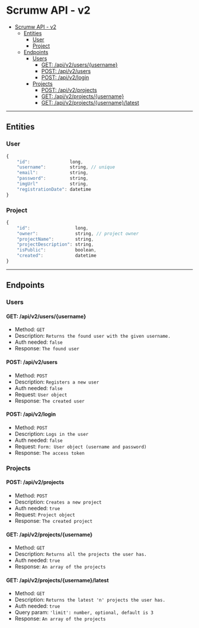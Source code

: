 # Scrumw API - v2

- [Scrumw API - v2](#scrumw-api---v2)
  - [Entities](#entities)
    - [User](#user)
    - [Project](#project)
  - [Endpoints](#endpoints)
    - [Users](#users)
      - [GET: /api/v2/users/{username}](#get-apiv2usersusername)
      - [POST: /api/v2/users](#post-apiv2users)
      - [POST: /api/v2/login](#post-apiv2login)
    - [Projects](#projects)
      - [POST: /api/v2/projects](#post-apiv2projects)
      - [GET: /api/v2/projects/{username}](#get-apiv2projectsusername)
      - [GET: /api/v2/projects/{username}/latest](#get-apiv2projectsusernamelatest)

<hr>

## Entities

### User
```js
{
    "id":               long,
    "username":         string, // unique
    "email":            string,
    "password":         string,
    "imgUrl"            string,
    "registrationDate": datetime
}
```

### Project
```js
{
    "id":                 long,
    "owner":              string, // project owner
    "projectName":        string,
    "projectDescription": string,
    "isPublic":           boolean,
    "created":            datetime
}
```

<hr>

## Endpoints

### Users

#### GET: /api/v2/users/{username}
- Method: `GET`
- Description: `Returns the found user with the given username.`
- Auth needed: `false`
- Response: `The found user`

#### POST: /api/v2/users
- Method: `POST`
- Description: `Registers a new user`
- Auth needed: `false`
- Request: `User object`
- Response: `The created user`

#### POST: /api/v2/login
- Method: `POST`
- Description: `Logs in the user`
- Auth needed: `false`
- Request: `Form: User object (username and password)`
- Response: `The access token`

### Projects

#### POST: /api/v2/projects
- Method: `POST`
- Description: `Creates a new project`
- Auth needed: `true`
- Request: `Project object`
- Response: `The created project`

#### GET: /api/v2/projects/{username}
- Method: `GET`
- Description: `Returns all the projects the user has.`
- Auth needed: `true`
- Response: `An array of the projects`

#### GET: /api/v2/projects/{username}/latest
- Method: `GET`
- Description: `Returns the latest 'n' projects the user has.`
- Auth needed: `true`
- Query param: `'limit': number, optional, default is 3`
- Response: `An array of the projects`